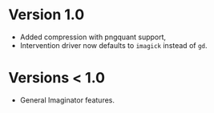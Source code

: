 # Version 1.0

* Added compression with pngquant support,
* Intervention driver now defaults to `imagick` instead of `gd`.

# Versions < 1.0

* General Imaginator features.